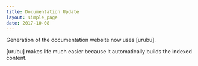 ```yaml
---
title: Documentation Update 
layout: simple_page 
date: 2017-10-08
---
```

Generation of the documentation website now uses [urubu].

[urubu] makes life much easier because it automatically builds the indexed content.

